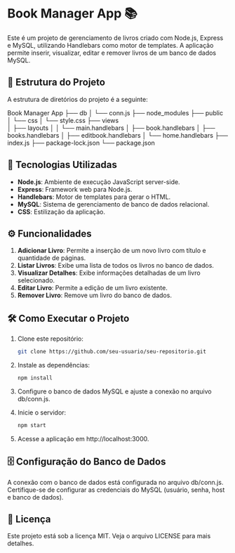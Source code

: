# Book Manager App 📚

Este é um projeto de gerenciamento de livros criado com Node.js, Express e MySQL, utilizando Handlebars como motor de templates. A aplicação permite inserir, visualizar, editar e remover livros de um banco de dados MySQL.

## 📂 Estrutura do Projeto

A estrutura de diretórios do projeto é a seguinte:

Book Manager App 
├── db 
│ └── conn.js 
├── node_modules 
├── public 
│ └── css │ └── style.css 
├── views  
│ ├── layouts 
│ │ └── main.handlebars
│ ├── book.handlebars
│ ├── books.handlebars 
│ ├── editbook.handlebars 
│ └── home.handlebars 
├── index.js 
├── package-lock.json
└── package.json 

## 🚀 Tecnologias Utilizadas

- **Node.js**: Ambiente de execução JavaScript server-side.
- **Express**: Framework web para Node.js.
- **Handlebars**: Motor de templates para gerar o HTML.
- **MySQL**: Sistema de gerenciamento de banco de dados relacional.
- **CSS**: Estilização da aplicação.

## ⚙️ Funcionalidades

1. **Adicionar Livro**: Permite a inserção de um novo livro com título e quantidade de páginas.
2. **Listar Livros**: Exibe uma lista de todos os livros no banco de dados.
3. **Visualizar Detalhes**: Exibe informações detalhadas de um livro selecionado.
4. **Editar Livro**: Permite a edição de um livro existente.
5. **Remover Livro**: Remove um livro do banco de dados.

## 🛠️ Como Executar o Projeto

1. Clone este repositório:
   ```bash
   git clone https://github.com/seu-usuario/seu-repositorio.git

2. Instale as dependências:
   ```bash
   npm install
3. Configure o banco de dados MySQL e ajuste a conexão no arquivo db/conn.js.

4. Inicie o servidor:
   ```bash
   npm start
5. Acesse a aplicação em http://localhost:3000.

## 🗄️ Configuração do Banco de Dados
A conexão com o banco de dados está configurada no arquivo db/conn.js. Certifique-se de configurar as credenciais do MySQL (usuário, senha, host e banco de dados).

## 📄 Licença
Este projeto está sob a licença MIT. Veja o arquivo LICENSE para mais detalhes.
